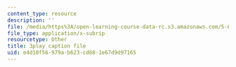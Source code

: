```yaml
---
content_type: resource
description: ''
file: /media/https%3A/open-learning-course-data-rc.s3.amazonaws.com/5-07sc-biological-chemistry-i-fall-2013/e4d10f56979ab623cd681e67d9d97165_jHrd43uWD-E.srt
file_type: application/x-subrip
resourcetype: Other
title: 3play caption file
uid: e4d10f56-979a-b623-cd68-1e67d9d97165
---
```

